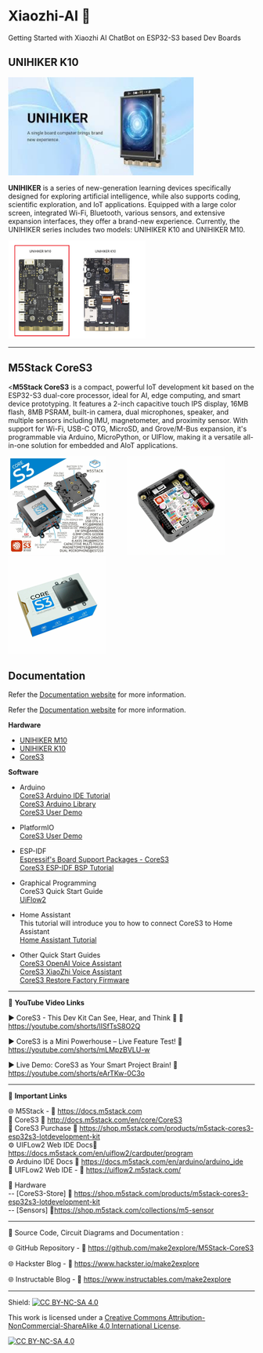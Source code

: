 # Xiaozhi-AI 🤖
Getting Started with Xiaozhi AI ChatBot on ESP32-S3 based Dev Boards  

  
## UNIHIKER K10  
  
<img src="/Images/UNIHIKER.jpg" height="200">
  
**UNIHIKER** is a series of new-generation learning devices specifically designed for exploring artificial intelligence, while also supports coding, scientific exploration, and IoT applications. Equipped with a large color screen, integrated Wi-Fi, Bluetooth, various sensors, and extensive expansion interfaces, they offer a brand-new experience. Currently, the UNIHIKER series includes two models: UNIHIKER K10 and UNIHIKER M10.  
  
<img src="/Images/UNIHIKERback.png" height="200">

------------------------------------------------------------------------------------------------------------------------------------------------------  
   
## M5Stack CoreS3   
  
<**M5Stack CoreS3** is a compact, powerful IoT development kit based on the ESP32-S3 dual-core processor, ideal for AI, edge computing, and smart device prototyping. It features a 2-inch capacitive touch IPS display, 16MB flash, 8MB PSRAM, built-in camera, dual microphones, speaker, and multiple sensors including IMU, magnetometer, and proximity sensor. With support for Wi-Fi, USB-C OTG, MicroSD, and Grove/M-Bus expansion, it's programmable via Arduino, MicroPython, or UIFlow, making it a versatile all-in-one solution for embedded and AIoT applications.
  
<img src="/Images/CoreS3-1.jpg" height="200"> &nbsp; &nbsp; &nbsp; &nbsp; &nbsp; <img src="/Images/CoreS3-2.jpg" height="200" > &nbsp; &nbsp; &nbsp; &nbsp; &nbsp; <img src="/Images/CoreS3-3.jpg" height="200" > 

  
## Documentation

Refer the [Documentation website](https://www.unihiker.com/) for more information.  
  
Refer the [Documentation website](http://docs.m5stack.com/en/core/CoreS3) for more information.  

**Hardware**
- [UNIHIKER M10](https://www.unihiker.com/)
- [UNIHIKER K10](https://www.unihiker.com/)  
- [CoreS3](http://docs.m5stack.com/en/core/CoreS3)   
  
**Software**
- Arduino  
    [CoreS3 Arduino IDE Tutorial](http://docs.m5stack.com/en/arduino/arduino_ide)  
    [CoreS3 Arduino Library](https://github.com/m5stack/M5CoreS3)  
    [CoreS3 User Demo](https://github.com/m5stack/CoreS3-UserDemo/tree/main/firmware)  
  
- PlatformIO  
    [CoreS3 User Demo](https://github.com/m5stack/CoreS3-UserDemo/tree/main/firmware)  
  
- ESP-IDF  
    [Espressif's Board Support Packages - CoreS3](https://github.com/espressif/esp-bsp/tree/master/bsp/m5stack_core_s3)  
    [CoreS3 ESP-IDF BSP Tutorial](http://docs.m5stack.com/en/esp_idf/m5cores3/bsp)  
  
- Graphical Programming  
    CoreS3 Quick Start Guide  
    [UiFlow2](http://docs.m5stack.com/en/uiflow2/uiflow_web)  
    
- Home Assistant  
    This tutorial will introduce you to how to connect CoreS3 to Home Assistant  
    [Home Assistant Tutorial](http://docs.m5stack.com/en/guide/homeassistant/m5cores3/m5cores3_quick_start)  
    
- Other Quick Start Guides  
    [CoreS3 OpenAI Voice Assistant](http://docs.m5stack.com/en/guide/realtime/openai/m5cores3)   
    [CoreS3 XiaoZhi Voice Assistant](http://docs.m5stack.com/en/guide/realtime/xiaozhi/m5cores3)  
    [CoreS3 Restore Factory Firmware](http://docs.m5stack.com/en/guide/restore_factory/m5cores3)  
    

------------------------------------------------------------------------------------------------------

📕 **YouTube Video Links**  

▶️  CoreS3 - This Dev Kit Can See, Hear, and Think 🤖 🔗 https://youtube.com/shorts/lISfTsS8O2Q   
  
▶️  CoreS3 is a Mini Powerhouse – Live Feature Test! 🔗  https://youtube.com/shorts/mLMpzBVLU-w  
  
▶️  Live Demo: CoreS3 as Your Smart Project Brain! 🔗  https://youtube.com/shorts/eArTKw-0C3o  

-------------------------------------------------------------------------------------------------------
📒 **Important Links**  
 
🌐 M5Stack - 🔗 https://docs.m5stack.com  
📒 CoreS3 🔗 http://docs.m5stack.com/en/core/CoreS3  
📙 CoreS3 Purchase 🔗 https://shop.m5stack.com/products/m5stack-cores3-esp32s3-lotdevelopment-kit  
⚙️ UIFLow2 Web IDE Docs🔗 https://docs.m5stack.com/en/uiflow2/cardputer/program  
⚙️ Arduino IDE Docs 🔗 https://docs.m5stack.com/en/arduino/arduino_ide  
📘 UIFLow2 Web IDE - 🔗 https://uiflow2.m5stack.com/  

🧰 Hardware  
--   [CoreS3-Store]  🔗 https://shop.m5stack.com/products/m5stack-cores3-esp32s3-lotdevelopment-kit  
--   [Sensors]  🔗https://shop.m5stack.com/collections/m5-sensor  

------------------------------------------------------------------------------------------------------

📜 Source Code, Circuit Diagrams and Documentation : 

🌐 GitHub Repository - 🔗 https://github.com/make2explore/M5Stack-CoreS3   
  
🌐 Hackster Blog - 🔗 https://www.hackster.io/make2explore  
  
🌐 Instructable Blog - 🔗 https://www.instructables.com/make2explore  
  

------------------------------------------------------------------------------------------  

Shield: [![CC BY-NC-SA 4.0][cc-by-nc-sa-shield]][cc-by-nc-sa]

This work is licensed under a
[Creative Commons Attribution-NonCommercial-ShareAlike 4.0 International License][cc-by-nc-sa].

[![CC BY-NC-SA 4.0][cc-by-nc-sa-image]][cc-by-nc-sa]

[cc-by-nc-sa]: http://creativecommons.org/licenses/by-nc-sa/4.0/
[cc-by-nc-sa-image]: https://licensebuttons.net/l/by-nc-sa/4.0/88x31.png
[cc-by-nc-sa-shield]: https://img.shields.io/badge/License-CC%20BY--NC--SA%204.0-lightgrey.svg

